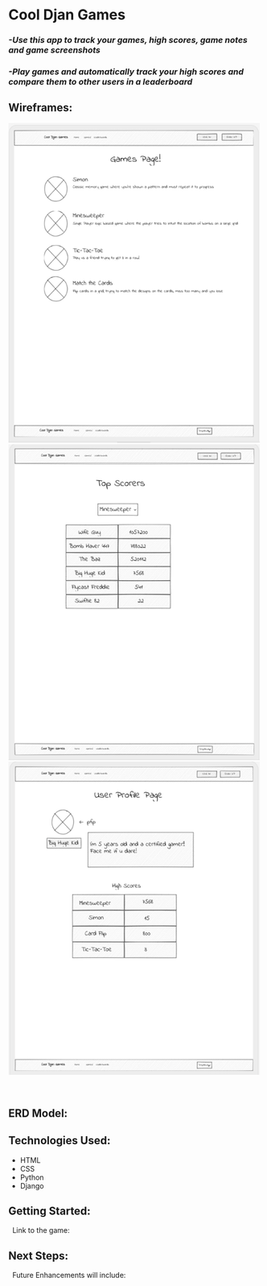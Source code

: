 # **Cool Djan Games**

### ***-Use this app to track your games, high scores, game notes and game screenshots***
### ***-Play games and automatically track your high scores and compare them to other users in a leaderboard***

## **Wireframes:**

<img src="images/1.png" alt="drawing" width="500"/>
<img src="images/2.png" alt="drawing" width="500"/>
<img src="images/3.png" alt="drawing" width="500"/>



&nbsp;
## **ERD Model:**

## **Technologies Used:**
- HTML
- CSS
- Python
- Django
&nbsp;
## **Getting Started:**
&nbsp;
Link to the game: 
&nbsp;
## **Next Steps:**
&nbsp;
Future Enhancements will include:<br>

